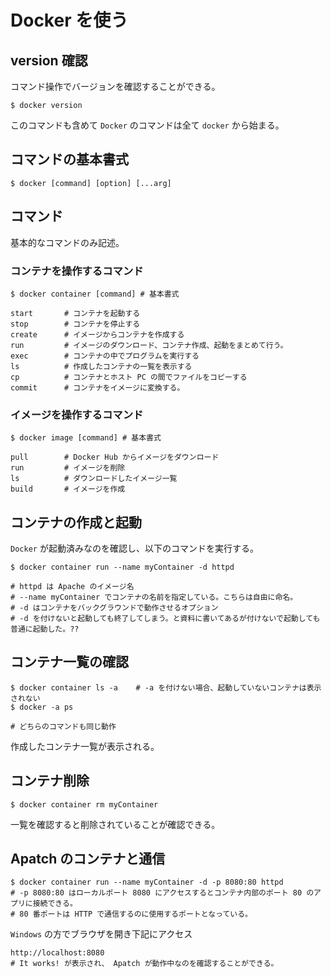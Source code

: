 # Docker を使う

## version 確認

コマンド操作でバージョンを確認することができる。

    $ docker version

このコマンドも含めて `Docker` のコマンドは全て `docker` から始まる。

## コマンドの基本書式

    $ docker [command] [option] [...arg]

## コマンド

基本的なコマンドのみ記述。

### コンテナを操作するコマンド

    $ docker container [command] # 基本書式

    start       # コンテナを起動する
    stop        # コンテナを停止する
    create      # イメージからコンテナを作成する
    run         # イメージのダウンロード、コンテナ作成、起動をまとめて行う。
    exec        # コンテナの中でプログラムを実行する
    ls          # 作成したコンテナの一覧を表示する
    cp          # コンテナとホスト PC の間でファイルをコピーする
    commit      # コンテナをイメージに変換する。

### イメージを操作するコマンド

    $ docker image [command] # 基本書式

    pull        # Docker Hub からイメージをダウンロード
    run         # イメージを削除
    ls          # ダウンロードしたイメージ一覧
    build       # イメージを作成

## コンテナの作成と起動

`Docker` が起動済みなのを確認し、以下のコマンドを実行する。

    $ docker container run --name myContainer -d httpd

    # httpd は Apache のイメージ名
    # --name myContainer でコンテナの名前を指定している。こちらは自由に命名。
    # -d はコンテナをバックグラウンドで動作させるオプション
    # -d を付けないと起動しても終了してしまう。と資料に書いてあるが付けないで起動しても普通に起動した。??

## コンテナ一覧の確認

    $ docker container ls -a    # -a を付けない場合、起動していないコンテナは表示されない
    $ docker -a ps

    # どちらのコマンドも同じ動作

作成したコンテナ一覧が表示される。

## コンテナ削除

    $ docker container rm myContainer

一覧を確認すると削除されていることが確認できる。

## Apatch のコンテナと通信

    $ docker container run --name myContainer -d -p 8080:80 httpd
    # -p 8080:80 はローカルポート 8080 にアクセスするとコンテナ内部のポート 80 のアプリに接続できる。
    # 80 番ポートは HTTP で通信するのに使用するポートとなっている。

`Windows` の方でブラウザを開き下記にアクセス

    http://localhost:8080
    # It works! が表示され、 Apatch が動作中なのを確認することができる。
